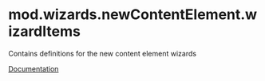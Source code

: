 # mod.wizards.newContentElement.wizardItems

Contains definitions for the new content element wizards

[Documentation](https://docs.typo3.org/m/typo3/reference-coreapi/11.5/en-us/ApiOverview/ContentElements/ContentElementsWizard.html)